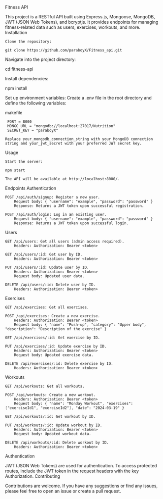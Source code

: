 Fitness API

This project is a RESTful API built using Express.js, Mongoose, MongoDB, JWT (JSON Web Tokens), and bcryptjs. It provides endpoints for managing fitness-related data such as users, exercises, workouts, and more.
Installation

    Clone the repository:

    git clone https://github.com/paraboyX/Fitness_api.git


Navigate into the project directory:

cd fitness-api



Install dependencies:

npm install

Set up environment variables:
Create a .env file in the root directory and define the following variables:

makefile

     PORT = 8000
     MONGO_URL = "mongodb://localhost:27017/Nutrition"
     SECRET_KEY = "paraboyX"

    Replace your_mongodb_connection_string with your MongoDB connection string and your_jwt_secret with your preferred JWT secret key.

Usage

    Start the server:

    npm start

    The API will be available at http://localhost:8000/.

Endpoints
Authentication

    POST /api/auth/signup: Register a new user.
        Request body: { "username": "example", "password": "password" }
        Response: Returns a JWT token upon successful registration.

    POST /api/auth/login: Log in an existing user.
        Request body: { "username": "example", "password": "password" }
        Response: Returns a JWT token upon successful login.

Users

    GET /api/users: Get all users (admin access required).
        Headers: Authorization: Bearer <token>

    GET /api/users/:id: Get user by ID.
        Headers: Authorization: Bearer <token>

    PUT /api/users/:id: Update user by ID.
        Headers: Authorization: Bearer <token>
        Request body: Updated user data.

    DELETE /api/users/:id: Delete user by ID.
        Headers: Authorization: Bearer <token>

Exercises

    GET /api/exercises: Get all exercises.

    POST /api/exercises: Create a new exercise.
        Headers: Authorization: Bearer <token>
        Request body: { "name": "Push-up", "category": "Upper body", "description": "Description of the exercise" }

    GET /api/exercises/:id: Get exercise by ID.

    PUT /api/exercises/:id: Update exercise by ID.
        Headers: Authorization: Bearer <token>
        Request body: Updated exercise data.

    DELETE /api/exercises/:id: Delete exercise by ID.
        Headers: Authorization: Bearer <token>

Workouts

    GET /api/workouts: Get all workouts.

    POST /api/workouts: Create a new workout.
        Headers: Authorization: Bearer <token>
        Request body: { "name": "Monday Workout", "exercises": ["exerciseId1", "exerciseId2"], "date": "2024-03-19" }

    GET /api/workouts/:id: Get workout by ID.

    PUT /api/workouts/:id: Update workout by ID.
        Headers: Authorization: Bearer <token>
        Request body: Updated workout data.

    DELETE /api/workouts/:id: Delete workout by ID.
        Headers: Authorization: Bearer <token>

Authentication

JWT (JSON Web Tokens) are used for authentication. To access protected routes, include the JWT token in the request headers with the key Authorization.
Contributing

Contributions are welcome. If you have any suggestions or find any issues, please feel free to open an issue or create a pull request.
